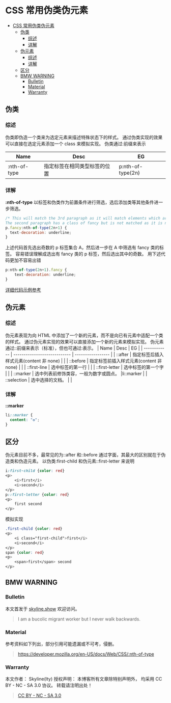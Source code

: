 # CSS 常用伪类伪元素

<!-- @import "[TOC]" {cmd="toc" depthFrom=1 depthTo=6 orderedList=false} -->

<!-- code_chunk_output -->

- [CSS 常用伪类伪元素](#css-常用伪类伪元素)
  - [伪类](#伪类)
    - [综述](#综述)
    - [详解](#详解)
  - [伪元素](#伪元素)
    - [综述](#综述-1)
    - [详解](#详解-1)
  - [区分](#区分)
  - [BMW WARNING](#bmw-warning)
    - [Bulletin](#bulletin)
    - [Material](#material)
    - [Warranty](#warranty)

<!-- /code_chunk_output -->

## 伪类

### 综述

伪类即伪造一个类来为选定元素来描述特殊状态下的样式。
通过伪类实现的效果可以直接在选定元素添加一个 class 来模拟实现。
伪类通过:前缀来表示

| Name         | Desc                         | EG                |
| ------------ | ---------------------------- | ----------------- |
| :nth-of-type | 指定标签在相同类型标签的位置 | p:nth-of-type(2n) |

### 详解

**:nth-of-type**
以标签和伪类作为前置条件进行筛选，选后添加类等其他条件进一步筛选。

```js
/* This will match the 3rd paragraph as it will match elements which are 2n+1 AND have a class of fancy.
The second paragraph has a class of fancy but is not matched as it is not :nth-of-type(2n+1) */
p.fancy:nth-of-type(2n+1) {
  text-decoration: underline;
}
```

上述代码首先选出奇数的 p 标签集合 A，然后进一步在 A 中筛选有 fancy 类的标签。
容易错误理解成选出有 fancy 类的 p 标签，然后选出其中的奇数。
用下述代码更加不容易出错

```js
p:nth-of-type(2n+1).fancy {
    text-decoration: underline;
}
```

[详细代码示例参考](https://developer.mozilla.org/en-US/docs/Web/CSS/:nth-of-type)

## 伪元素

### 综述

伪元素表现为向 HTML 中添加了一个新的元素，而不是向已有元素中适配一个类的样式。
通过伪元素实现的效果可以直接添加一个新的元素来模拟实现。
伪元素通过::前缀来表示（标准），但也可通过:表示。
| Name | Desc | EG |
| ------------ | ---------------------------- | ----------------- |
| ::after | 指定标签后插入样式元素(content 非 none) | |
| ::before | 指定标签前插入样式元素(content 非 none) | |
| ::first-line | 选中标签的第一行 | |
| ::first-letter | 选中标签的第一个字 | |
| ::marker | 选中列表前修饰类容，一般为数字或圆点。 |li::marker |
| ::selection | 选中选择的文档。 | |

### 详解

**::marker**

```css
li::marker {
  content: "✪";
}
```

## 区分

伪元素目前不多，最常见的为::after 和::before
通过字面，其最大的区别就在于伪造类和伪造元素。
以伪类:first-child 和伪元素::first-letter 来说明

```css
i:first-child {color: red}
<p>
    <i>first</i>
    <i>second</i>
</p>
p::first-letter {color: red}
<p>
    first second
</p>
```

模拟实现

```css
.first-child {color: red}
<p>
    <i class="first-child">first</i>
    <i>second</i>
</p>
span {color: red}
<p>
    <span>first</span> second
</p>
```

## BMW WARNING

### Bulletin

本文首发于 [skyline.show](skyline.show) 欢迎访问。

> I am a bucolic migrant worker but I never walk backwards.

### Material

参考资料如下列出，部分引用可能遗漏或不可考，侵删。

> https://developer.mozilla.org/en-US/docs/Web/CSS/:nth-of-type

### Warranty

本文作者： Skyline(lty)
授权声明： 本博客所有文章除特别声明外， 均采用 CC BY - NC - SA 3.0 协议。 转载请注明出处！

> [CC BY - NC - SA 3.0](https://creativecommons.org/licenses/by-nc-sa/3.0/deed.zh)
